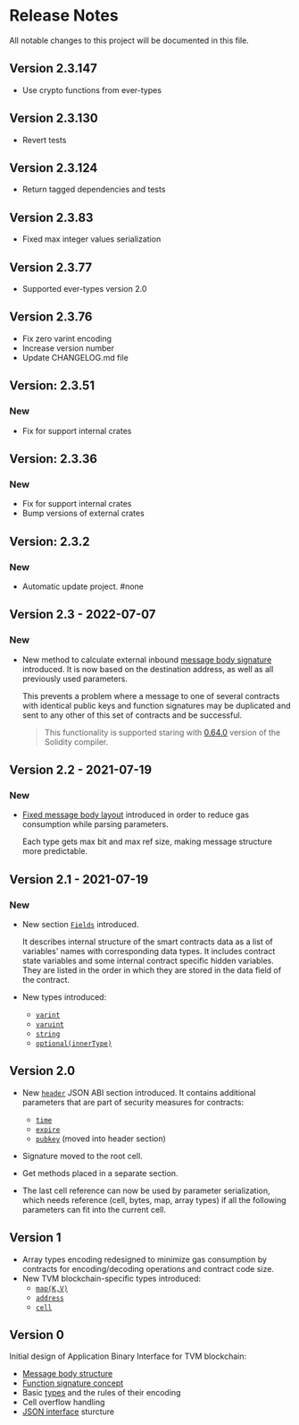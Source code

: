 # Release Notes

All notable changes to this project will be documented in this file.

## Version 2.3.147

- Use crypto functions from ever-types

## Version 2.3.130

- Revert tests

## Version 2.3.124

- Return tagged dependencies and tests

## Version 2.3.83

- Fixed max integer values serialization

## Version 2.3.77

- Supported ever-types version 2.0

## Version 2.3.76

- Fix zero varint encoding
- Increase version number
- Update CHANGELOG.md file

## Version: 2.3.51

### New
 - Fix for support internal crates

## Version: 2.3.36

### New
 - Fix for support internal crates
 - Bump versions of external crates

## Version: 2.3.2

### New
 - Automatic update project. #none


## Version 2.3 - 2022-07-07

### New

- New method to calculate external inbound [message body signature](docs/ABI.md#signing-algorithm) introduced. It is now based on the destination address, as well as all previously used parameters.

    This prevents a problem where a message to one of several contracts with identical public keys and function signatures may be duplicated and sent to any other of this set of contracts and be successful.

    > This functionality is supported staring with [0.64.0](https://github.com/tonlabs/TON-Solidity-Compiler/blob/master/Changelog_TON.md#0640-2022-08-18) version of the Solidity compiler.


## Version 2.2 - 2021-07-19

### New

- [Fixed message body layout](docs/ABI.md#encoding-of-function-id-and-its-arguments) introduced in order to reduce gas consumption while parsing parameters.

    Each type gets max bit and max ref size, making message structure more predictable.


## Version 2.1 - 2021-07-19

### New

- New section [`Fields`](docs/ABI.md#fields) introduced.

    It describes internal structure of the smart contracts data as a list of variables' names with corresponding data types. It includes contract state variables and some internal contract specific hidden variables. They are listed in the order in which they are stored in the data field of the contract.

- New types introduced:
  - [`varint`](docs/ABI.md#varintn)
  - [`varuint`](docs/ABI.md#varuintn)
  - [`string`](docs/ABI.md#string) 
  - [`optional(innerType)`](docs/ABI.md#optionalinnertype)


## Version 2.0


- New [`header`](docs/ABI.md#header) JSON ABI section introduced. It contains additional parameters that are part of security measures for contracts:
  - [`time`](docs/ABI.md#time)
  - [`expire`](docs/ABI.md#expire)
  - [`pubkey`](docs/ABI.md#pubkey) (moved into header section)

- Signature moved to the root cell.
- Get methods placed in a separate section.
- The last cell reference can now be used by parameter serialization, which needs reference (cell, bytes, map, array types) if all the following parameters can fit into the current cell.


## Version 1

- Array types encoding redesigned to minimize gas consumption by contracts for encoding/decoding operations and contract code size.
- New TVM blockchain-specific types introduced:
  - [`map(K,V)`](docs/ABI.md#mapkeytypevaluetype)
  - [`address`](docs/ABI.md#address)
  - [`cell`](docs/ABI.md#cell)


## Version 0

Initial design of Application Binary Interface for TVM blockchain:

- [Message body structure](docs/ABI.md#message-body)
- [Function signature concept](docs/ABI.md#function-signature-function-id)
- Basic [types](docs/ABI.md#types-reference) and the rules of their encoding
- Cell overflow handling
- [JSON interface](docs/ABI.md#abi-json) sturcture